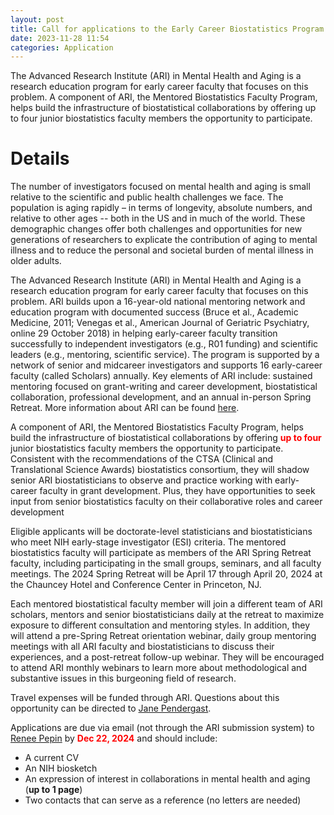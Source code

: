 ```yaml
---
layout: post
title: Call for applications to the Early Career Biostatistics Program for collaborating on mental health and aging
date: 2023-11-28 11:54 
categories: Application
---
```

The Advanced Research Institute (ARI) in Mental Health and Aging is a research education program for early career faculty that focuses on 
this problem. A component of ARI, the Mentored Biostatistics Faculty Program, helps build the infrastructure of biostatistical 
collaborations by offering up to four junior biostatistics faculty members the opportunity to participate.

Details
==================
The number of investigators focused on mental health and aging is small relative to the scientific and public health challenges we face. 
The population is aging rapidly – in terms of longevity, absolute numbers, and relative to other ages -- both in the US and in much of the 
world. These demographic changes offer both challenges and opportunities for new generations of researchers to explicate the contribution 
of aging to mental illness and to reduce the personal and societal burden of mental illness in older adults.

The Advanced Research Institute (ARI) in Mental Health and Aging is a research education program for early career faculty that focuses on 
this problem. ARI builds upon a 16-year-old national mentoring network and education program with documented success (Bruce et al., 
Academic Medicine, 2011; Venegas et al., American Journal of Geriatric Psychiatry, online 29 October 2018) in helping early-career faculty 
transition successfully to independent investigators (e.g., R01 funding) and scientific leaders (e.g., mentoring, scientific service). The 
program is supported by a network of senior and midcareer investigators and supports 16 early-career faculty (called Scholars) annually. 
Key elements of ARI include: sustained mentoring focused on grant-writing and career development, biostatistical collaboration, 
professional development, and an annual in-person Spring Retreat. More information about ARI can be found [here](https://www.mentalhealthandagingresearch.org/ari).

A component of ARI, the Mentored Biostatistics Faculty Program, helps build the infrastructure of biostatistical collaborations by offering <font color="red"><b>up to four</b></font> junior biostatistics faculty members the opportunity to participate. Consistent with the recommendations of the CTSA 
(Clinical and Translational Science Awards) biostatistics consortium, they will shadow senior ARI biostatisticians to observe and practice 
working with early-career faculty in grant development.  Plus, they have opportunities to seek input from senior biostatistics faculty on 
their collaborative roles and career development

Eligible applicants will be doctorate-level statisticians and biostatisticians who meet NIH early-stage investigator (ESI) criteria. The mentored biostatistics faculty will participate as members of the ARI Spring Retreat faculty, including participating in the small groups, seminars, and all faculty meetings. The 2024 Spring Retreat will be April 17 through April 20, 2024 at the Chauncey Hotel and Conference Center in Princeton, NJ.  


Each mentored biostatistical faculty member will join a different team of ARI scholars, mentors and senior biostatisticians daily at the 
retreat to maximize exposure to different consultation and mentoring styles. In addition, they will attend a pre-Spring Retreat orientation 
webinar, daily group mentoring meetings with all ARI faculty and biostatisticians to discuss their experiences, and a post-retreat 
follow-up webinar. They will be encouraged to attend ARI monthly webinars to learn more about methodological and substantive issues in this 
burgeoning field of research.

Travel expenses will be funded through ARI.  Questions about this opportunity can be directed to <a href="mailto:jane.pendergast@duke.edu">Jane Pendergast</a>.

Applications are due via email (not through the ARI submission system) to <a href="mailto:Renee.L.Pepin@Dartmouth.edu">Renee Pepin</a> by <font color="red"><b>Dec 22, 2024</b></font> and should include:

- A current CV
- An NIH biosketch
- An expression of interest in collaborations in mental health and aging (**up to 1 page**)
- Two contacts that can serve as a reference (no letters are needed)